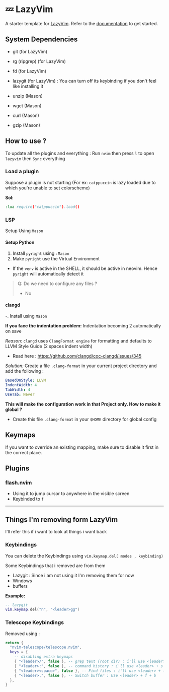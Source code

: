 # 💤 LazyVim

A starter template for [LazyVim](https://github.com/LazyVim/LazyVim).
Refer to the [documentation](https://lazyvim.github.io/installation) to get started.

## System Dependencies

- git (for LazyVim)
- rg (ripgrep) (for LazyVim)
- fd (for LazyVim)
- lazygit (for LazyVim) : You can turn off its keybinding if you don't feel like installing it

- unzip (Mason)
- wget (Mason)
- curl (Mason)
- gzip (Mason)

## How to use ?

To update all the plugins and everything : Run `nvim` then press `l` to open `lazyvim` then `Sync` everything

### Load a plugin
Suppose a plugin is not starting (For ex: `catppuccin` is lazy loaded due to which you're unable to set colorscheme)

**Sol:**
```cmd
:lua require("catppuccin").load()
```

### LSP
Setup Using `Mason`

#### Setup Python
1. Install `pyright` using `:Mason`
2. Make `pyright` use the Virtual Environment

- If the `venv` is active in the SHELL, it should be active in neovim. Hence `pyright` will automatically detect it

> Q: Do we need to configure any files ?
> - No

#### clangd
-. Install using `Mason`

**If you face the indentation problem:** Indentation becoming 2 automatically on save

*Reason:* `clangd` uses `ClangFormat engine` for formatting and defaults to LLVM Style Guide (2 spaces indent width)
- Read here : https://github.com/clangd/coc-clangd/issues/345

*Solution:* Create a file `.clang-format` in your current project directory and add the following :

```yaml
BasedOnStyle: LLVM
IndentWidth: 4
TabWidth: 4
UseTab: Never
```

**This will make the configuration work in that Project only. How to make it global ?**
- Create this file `.clang-format` in your `$HOME` directory for global config

## Keymaps
If you want to override an existing mapping, make sure to disable it first in the correct place.

## Plugins

### flash.nvim
- Using it to jump cursor to anywhere in the visible screen
- Keybinded to `f`

---

## Things I'm removing form LazyVim
I'll refer this if i want to look at things i want back

### Keybindings 

You can delete the Keybindings using `vim.keymap.del( modes , keybinding)`

Some Keybindings that i removed are from them
- Lazygit : Since i am not using it I'm removing them for now
- Windows
- buffers

**Example:**
```lua
-- lazygit
vim.keymap.del("n", "<leader>gg")
```

### Telescope Keybindings

Removed using :

```lua
return {
  "nvim-telescope/telescope.nvim",
  keys = {
    -- disabling extra keymaps
    { "<leader>/", false }, -- grep text (root dir) : i'll use <leader> + s + g
    { "<leader>:", false }, -- command history : i'll use <leader> + s + c
    { "<leader><space>", false }, -- Find files : i'll use <leader> + f + f
    { "<leader>,", false }, -- Switch buffer : Use <leader> + f + b
  },
}
```
